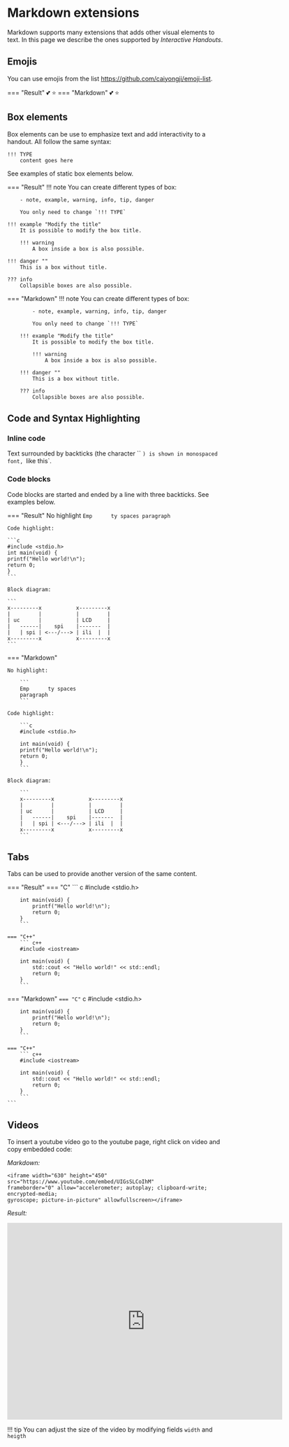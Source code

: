 # Markdown extensions

Markdown supports many extensions that adds other visual elements to text. In this page we describe the ones supported by *Interactive Handouts*.

## Emojis

You can use emojis from the list https://github.com/caiyongji/emoji-list.

=== "Result"
    :two_hearts: :star:
=== "Markdown"
        :two_hearts: :star:

## Box elements

Box elements can be use to emphasize text and add interactivity to a handout. All follow the same syntax:

    !!! TYPE
        content goes here

See examples of static box elements below. 

=== "Result"
    !!! note 
        You can create different types of box:
        
        - note, example, warning, info, tip, danger
        
        You only need to change `!!! TYPE`
    
    !!! example "Modify the title"
        It is possible to modify the box title.
        
        !!! warning
            A box inside a box is also possible.
    
    !!! danger ""
        This is a box without title. 

    ??? info 
        Collapsible boxes are also possible. 


=== "Markdown"
        !!! note 
            You can create different types of box:
            
            - note, example, warning, info, tip, danger
            
            You only need to change `!!! TYPE`
        
        !!! example "Modify the title"
            It is possible to modify the box title.
            
            !!! warning
                A box inside a box is also possible.
        
        !!! danger ""
            This is a box without title. 

        ??? info 
            Collapsible boxes are also possible. 



## Code and Syntax Highlighting

### Inline code

Text surrounded by backticks (the character `` `) is shown in monospaced font, `like this`.  

### Code blocks

Code blocks are started and ended by a line with three backticks. See examples below.

=== "Result"
    No highlight
    ```
    Emp      ty spaces
    paragraph     
    ```

    Code highlight:

    ```c
    #include <stdio.h>
    int main(void) {
    printf("Hello world!\n");
    return 0;
    }
    ```

    Block diagram:

    ```
    x---------x           x---------x
    |         |           |         |
    | uc      |           | LCD     |
    |   ------|    spi    |-------  |
    |   | spi | <---/---> | ili  |  |
    x---------x           x---------x
    ```

=== "Markdown"

    No highlight:

        ```       
        Emp      ty spaces
        paragraph     
        ```

    Code highlight:

        ```c
        #include <stdio.h>

        int main(void) {
        printf("Hello world!\n");
        return 0;
        }
        ```
        
    Block diagram:

        ```
        x---------x           x---------x
        |         |           |         |
        | uc      |           | LCD     |
        |   ------|    spi    |-------  |
        |   | spi | <---/---> | ili  |  |
        x---------x           x---------x
        ```

## Tabs

Tabs can be used to provide another version of the same content.

=== "Result"
    === "C"
        ``` c
        #include <stdio.h>

        int main(void) {
            printf("Hello world!\n");
            return 0;
        }
        ```

    === "C++"
        ``` c++
        #include <iostream>

        int main(void) {
            std::cout << "Hello world!" << std::endl;
            return 0;
        }
        ```



=== "Markdown"
    ```
    === "C"
        ``` c
        #include <stdio.h>

        int main(void) {
            printf("Hello world!\n");
            return 0;
        }
        ```

    === "C++"
        ``` c++
        #include <iostream>

        int main(void) {
            std::cout << "Hello world!" << std::endl;
            return 0;
        }
        ```
    ```

## Videos

To insert a youtube vídeo go to the youtube page, right click on video and copy embedded code:

*Markdown:*

```
<iframe width="630" height="450" src="https://www.youtube.com/embed/UIGsSLCoIhM"
frameborder="0" allow="accelerometer; autoplay; clipboard-write; encrypted-media;
gyroscope; picture-in-picture" allowfullscreen></iframe>
```

*Result:*

<iframe width="630" height="450" src="https://www.youtube.com/embed/UIGsSLCoIhM" frameborder="0" allow="accelerometer; autoplay; clipboard-write; encrypted-media; gyroscope; picture-in-picture" allowfullscreen></iframe>

!!! tip
    You can adjust the size of the video by modifying fields `width` and `heigth`
 

